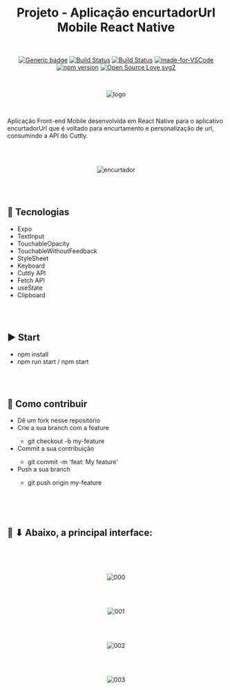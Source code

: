 <div align="center">

# Projeto - Aplicação encurtadorUrl Mobile React Native

</div>

<br>

<div align="center">

[![Generic badge](https://img.shields.io/badge/Made%20by-Renan%20Borba-purple.svg)](https://shields.io/) [![Build Status](https://img.shields.io/github/stars/RenanBorba/react-native-encurtador-url.svg)](https://github.com/RenanBorba/react-native-encurtador-url) [![Build Status](https://img.shields.io/github/forks/RenanBorba/react-native-encurtador-url.svg)](https://github.com/RenanBorba/react-native-encurtador-url) [![made-for-VSCode](https://img.shields.io/badge/Made%20for-VSCode-1f425f.svg)](https://code.visualstudio.com/) [![npm version](https://badge.fury.io/js/react-native.svg)](https://badge.fury.io/js/react-native) [![Open Source Love svg2](https://badges.frapsoft.com/os/v2/open-source.svg?v=103)](https://github.com/ellerbrock/open-source-badges/)

<br>

![logo](https://github.com/RenanBorba/react-native-ifood/assets/48495838/5620ba42-9924-4a49-aa83-ac5ff09b90cb)

</div>

<br>

Aplicação Front-end Mobile desenvolvida em React Native para o aplicativo encurtadorUrl que é voltado para encurtamento e personalização de url, consumindo a API do Cuttly.

<br><br>

<div align="center">

![encurtador](https://user-images.githubusercontent.com/48495838/84699176-77fee400-af27-11ea-84c1-485af3afa06e.png)

</div>

<br><br>

## :rocket: Tecnologias
<ul>
  <li>Expo</li>
  <li>TextInput</li>
  <li>TouchableOpacity</li>
  <li>TouchableWithoutFeedback</li>
  <li>StyleSheet</li>
  <li>Keyboard</li>
  <li>Cuttly API</li>
  <li>Fetch API </li>
  <li>useState</li>
  <li>Clipboard</li>
</ul>

<br><br>

## :arrow_forward: Start
<ul>
  <li>npm install</li>
  <li>npm run start / npm start</li>
</ul>

<br><br>

## :punch: Como contribuir
<ul>
  <li>Dê um fork nesse repositório</li>
  <li>Crie a sua branch com a feature</li>
    <ul>
      <li>git checkout -b my-feature</li>
    </ul>
  <li>Commit a sua contribuição</li>
    <ul>
      <li>git commit -m 'feat: My feature'</li>
    </ul>
  <li>Push a sua branch</li>
    <ul>
      <li>git push origin my-feature</li>
    </ul>
</ul>
<br><br><br>

## :mega: ⬇ Abaixo, a principal interface:

<br><br><br>

<div align="center">

![000](https://user-images.githubusercontent.com/48495838/82394103-73c1d280-9a1e-11ea-8721-318b0d76c0e5.png)

<br><br>

![001](https://user-images.githubusercontent.com/48495838/82393735-a8815a00-9a1d-11ea-845e-b2f71dcd4434.png)

<br><br>

![002](https://user-images.githubusercontent.com/48495838/82394101-73293c00-9a1e-11ea-87a6-8e445626455d.png)

<br><br>

![003](https://user-images.githubusercontent.com/48495838/82393732-a6b79680-9a1d-11ea-83c4-7ad461de8a21.png)

</div>

